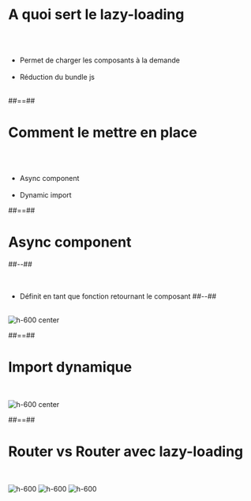 <!-- .slide" -->
# A quoi sert le lazy-loading
<br><br>

- Permet de charger les composants à la demande<br><br>
- Réduction du bundle js<br><br>


##==##

<!-- .slide -->
# Comment le mettre en place
<br><br>

- Async component <br><br>
- Dynamic import

##==##

<!-- .slide: class="two-column-layout" -->
# Async component
##--##
<br><br><br>

- Définit en tant que fonction retournant le composant
##--##
<br><br>

![h-600 center](assets/images/school/lazy-loading/async_component.png)


##==##

<!-- .slide -->
# Import dynamique
<br>

![h-600 center](assets/images/school/lazy-loading/dynamic_import.png)

##==##

<!-- .slide -->
# Router vs Router avec lazy-loading
<br>

![h-600](assets/images/school/lazy-loading/router_js.png)
![h-600](assets/images/school/lazy-loading/router_lazy_import.png)
![h-600](assets/images/school/lazy-loading/router_lazy_loading.png)
